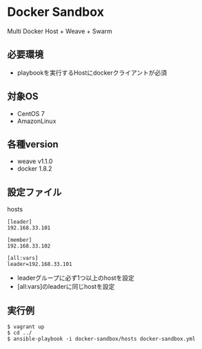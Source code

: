 # Docker Sandbox

Multi Docker Host + Weave + Swarm

## 必要環境

* playbookを実行するHostにdockerクライアントが必須


## 対象OS

* CentOS 7
* AmazonLinux


## 各種version

* weave v1.1.0
* docker 1.8.2


## 設定ファイル

hosts

    [leader]
    192.168.33.101
    
    [member]
    192.168.33.102
    
    [all:vars]
    leader=192.168.33.101

* leaderグループに必ず1つ以上のhostを設定
* [all:vars]のleaderに同じhostを設定

## 実行例

    $ vagrant up
    $ cd ../
    $ ansible-playbook -i docker-sandbox/hosts docker-sandbox.yml
